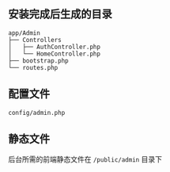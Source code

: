 ## 安装完成后生成的目录
```
app/Admin
├── Controllers
│   ├── AuthController.php
│   └── HomeController.php
├── bootstrap.php
└── routes.php
```

## 配置文件
```
config/admin.php
```
## 静态文件
后台所需的前端静态文件在 `/public/admin` 目录下